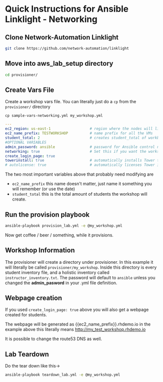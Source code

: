 # Quick Instructions for Ansible Linklight - Networking

## Clone Network-Automation Linklight

```bash
git clone https://github.com/network-automation/linklight
```

## Move into aws_lab_setup directory

```bash
cd provisioner/
```

## Create Vars File
Create a workshop vars file.  You can literally just do a `cp` from the `provisioner/` directory
```
cp sample-vars-networking.yml my_workshop.yml
```

```yml
---
ec2_region: us-east-1                  # region where the nodes will live
ec2_name_prefix: TESTWORKSHOP          # name prefix for all the VMs
student_total: 2                       # creates student_total of workbenches for the workshop
#OPTIONAL VARIABLES
admin_password: ansible                # password for Ansible control node, defaults to ansible
networking: true                       # Set this if you want the workshop in networking mode
create_login_page: true
towerinstall: true                     # automatically installs Tower to control node
# autolicense: true                    # automatically licenses Tower if license is provided
```

The two most important variables above that probably need modifying are
- `ec2_name_prefix` this name doesn't matter, just name it something you will remember (or use the date)
- `student_total` this is the total amount of students the workshop will create.  

## Run the provision playbook

```bash
ansible-playbook provision_lab.yml -e @my_workshop.yml
```

Now get coffee / beer / something, while it provisions.

## Workshop Information

The provisioner will create a directory under provisioner.  In this example it will literally be called `provisioner/my_workshop`.  Inside this directory is every student inventory file, and a holistic inventory called `instructor_inventory.txt`.  The password will default to `ansible` unless you changed the **admin_pasword** in your .yml file definition.

## Webpage creation

If you used `create_login_page: true` above you will also get a webpage created for students.

The webpage will be generated as {{ec2_name_prefix}}.rhdemo.io
in the example above this literally means http://my_test_workshop.rhdemo.io

It is possible to change the route53 DNS as well.

## Lab Teardown

Do the tear down like this->

```bash
ansible-playbook teardown_lab.yml -e @my_workshop.yml
```
